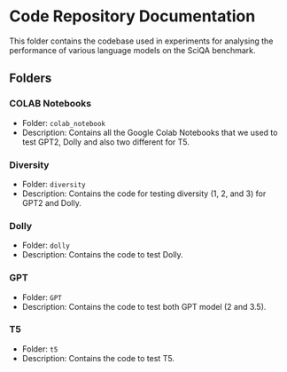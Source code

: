 # Code Repository Documentation

This folder contains the codebase used in experiments for analysing the performance of various language models on the SciQA benchmark. 

## Folders

### COLAB Notebooks
- Folder: `colab_notebook`
- Description: Contains all the Google Colab Notebooks that we used to test GPT2, Dolly and also two different for T5.

### Diversity
- Folder: `diversity`
- Description: Contains the code for testing diversity (1, 2, and 3) for GPT2 and Dolly.

### Dolly
- Folder: `dolly`
- Description: Contains the code to test Dolly.

### GPT
- Folder: `GPT`
- Description: Contains the code to test both GPT model (2 and 3.5).

### T5
- Folder: `t5`
- Description: Contains the code to test T5.
